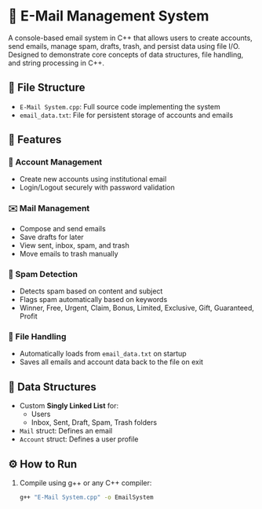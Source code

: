 # 📧 E-Mail Management System

A console-based email system in C++ that allows users to create accounts, send emails, manage spam, drafts, trash, and persist data using file I/O. Designed to demonstrate core concepts of data structures, file handling, and string processing in C++.

## 📁 File Structure

- `E-Mail System.cpp`: Full source code implementing the system
- `email_data.txt`: File for persistent storage of accounts and emails

## 🔑 Features

### 👤 Account Management
- Create new accounts using institutional email
- Login/Logout securely with password validation

### ✉️ Mail Management
- Compose and send emails
- Save drafts for later
- View sent, inbox, spam, and trash
- Move emails to trash manually

### 🧠 Spam Detection
- Detects spam based on content and subject
- Flags spam automatically based on keywords
- Winner, Free, Urgent, Claim, Bonus, Limited, Exclusive, Gift, Guaranteed, Profit


### 💾 File Handling
- Automatically loads from `email_data.txt` on startup
- Saves all emails and account data back to the file on exit

## 🧱 Data Structures

- Custom **Singly Linked List** for:
  - Users
  - Inbox, Sent, Draft, Spam, Trash folders
- `Mail` struct: Defines an email
- `Account` struct: Defines a user profile

## ⚙️ How to Run

1. Compile using g++ or any C++ compiler:
   ```bash
   g++ "E-Mail System.cpp" -o EmailSystem
